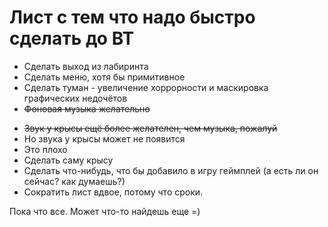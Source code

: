 # Лист с тем что надо быстро сделать до ВТ #

  * Сделать выход из лабиринта
  * Сделать меню, хотя бы примитивное
  * Сделать туман - увеличение хоррорности и маскировка графических недочётов
  * <s>Фоновая музыка желательно<br>
<ul><li>Звук у крысы ещё более желателен, чем музыка, пожалуй</s>
</li><li>Но звука у крысы может не появится<br>
</li><li>Это плохо<br>
</li><li>Сделать саму крысу<br>
</li><li>Сделать что-нибудь, что бы добавило в игру геймплей (а есть ли он сейчас? как думаешь?)<br>
</li><li>Сократить лист вдвое, потому что сроки.</li></ul>

Пока что все. Может что-то найдешь еще =)
